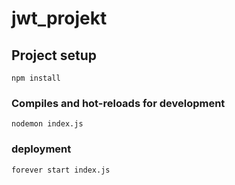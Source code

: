 # jwt_projekt

## Project setup
```
npm install
```

### Compiles and hot-reloads for development
```
nodemon index.js
```

### deployment
```
forever start index.js
```
